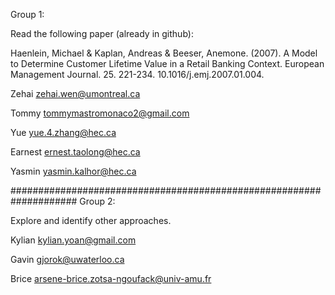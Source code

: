 Group 1: 

Read the following paper (already in github): 

Haenlein, Michael & Kaplan, Andreas & Beeser, Anemone. (2007). A Model to Determine Customer Lifetime
Value in a Retail Banking Context. European Management Journal. 25. 221-234. 10.1016/j.emj.2007.01.004.

Zehai                  zehai.wen@umontreal.ca

Tommy                  tommymastromonaco2@gmail.com

Yue                    yue.4.zhang@hec.ca

Earnest                ernest.taolong@hec.ca

Yasmin                 yasmin.kalhor@hec.ca



####################################################################
Group 2:

Explore and identify other approaches.

Kylian                kylian.yoan@gmail.com

Gavin                 gjorok@uwaterloo.ca

Brice                 arsene-brice.zotsa-ngoufack@univ-amu.fr
